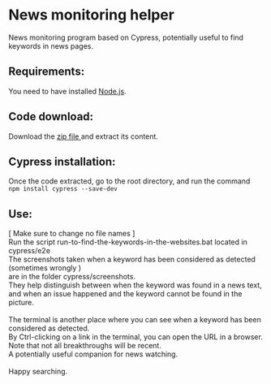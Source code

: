 # News monitoring helper
News monitoring program based on Cypress, potentially useful to find keywords in news pages.

## Requirements:
You need to have installed [Node.js](https://nodejs.org/en/).

## Code download:
Download the [zip file ](https://github.com/jlmacle/News-monitoring-helper/archive/refs/heads/main.zip) and extract its content.

## Cypress installation:
Once the code extracted, go to the root directory,
and run the command <br>
<code>npm install cypress --save-dev</code>

## Use:
[ Make sure to change no file names ] <br>
Run the script run-to-find-the-keywords-in-the-websites.bat located in cypress/e2e <br>
The screenshots taken when a keyword has been considered as detected (sometimes wrongly ) <br>
are in the folder cypress/screenshots. <br>
They help distinguish between when the keyword was found in a news text, <br>
and when an issue happened and the keyword cannot be found in the picture. <br> <br>
The terminal is another place where you can see when a keyword has been considered as detected. <br>
By Ctrl-clicking on a link in the terminal, you can open the URL in a browser. <br>
Note that not all breakthroughs will be recent. <br>
A potentially useful companion for news watching. <br> <br>
Happy searching.


